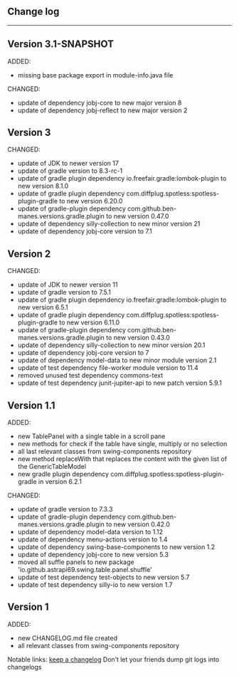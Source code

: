 ## Change log
----------------------

Version 3.1-SNAPSHOT
-------------

ADDED:

- missing base package export in module-info.java file

CHANGED:

- update of dependency jobj-core to new major version 8
- update of dependency jobj-reflect to new major version 2

Version 3
-------------

CHANGED:

- update of JDK to newer version 17
- update of gradle version to 8.3-rc-1
- update of gradle plugin dependency io.freefair.gradle:lombok-plugin to new version 8.1.0
- update of gradle plugin dependency com.diffplug.spotless:spotless-plugin-gradle to new version 6.20.0
- update of gradle-plugin dependency com.github.ben-manes.versions.gradle.plugin to new version 0.47.0
- update of dependency silly-collection to new minor version 21
- update of dependency jobj-core version to 7.1

Version 2
-------------

CHANGED:

- update of JDK to newer version 11
- update of gradle version to 7.5.1
- update of gradle plugin dependency io.freefair.gradle:lombok-plugin to new version 6.5.1
- update of gradle plugin dependency com.diffplug.spotless:spotless-plugin-gradle to new version 6.11.0
- update of gradle-plugin dependency com.github.ben-manes.versions.gradle.plugin to new version 0.43.0
- update of dependency silly-collection to new minor version 20.1
- update of dependency jobj-core version to 7
- update of dependency model-data to new minor module version 2.1
- update of test dependency file-worker module version to 11.4
- removed unused test dependency commons-text
- update of test dependency junit-jupiter-api to new patch version 5.9.1

Version 1.1
-------------

ADDED:

- new TablePanel with a single table in a scroll pane
- new methods for check if the table have single, multiply or no selection
- all last relevant classes from swing-components repository
- new method replaceWith that replaces the content with the given list of the GenericTableModel
- new gradle plugin dependency com.diffplug.spotless:spotless-plugin-gradle in version 6.2.1

CHANGED:

- update of gradle version to 7.3.3
- update of gradle-plugin dependency com.github.ben-manes.versions.gradle.plugin to new version 0.42.0
- update of dependency model-data version to 1.12
- update of dependency menu-actions version to 1.4
- update of dependency swing-base-components to new version 1.2
- update of dependency jobj-core to new version 5.3
- moved all suffle panels to new package 'io.github.astrapi69.swing.table.panel.shuffle'
- update of test dependency test-objects to new version 5.7
- update of test dependency silly-io to new version 1.7

Version 1
-------------

ADDED:

- new CHANGELOG.md file created
- all relevant classes from swing-components repository

Notable links:
[keep a changelog](http://keepachangelog.com/en/1.0.0/) Don’t let your friends dump git logs into changelogs
